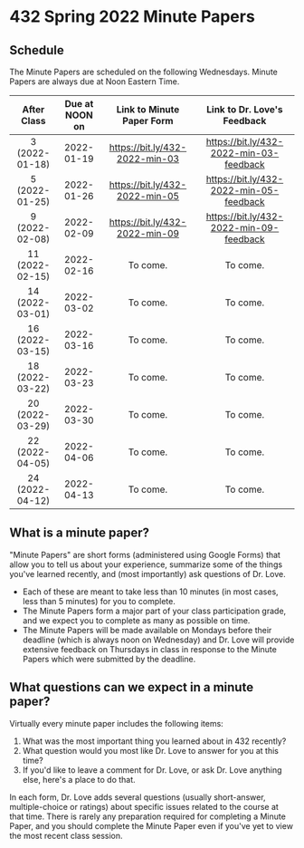 # 432 Spring 2022 Minute Papers 

## Schedule

The Minute Papers are scheduled on the following Wednesdays. Minute Papers are always due at Noon Eastern Time.

After Class | Due at NOON on | Link to Minute Paper Form | Link to Dr. Love's Feedback
:-----------: | :-----: | :------: | :--------:
3 (2022-01-18) | 2022-01-19 | https://bit.ly/432-2022-min-03 | https://bit.ly/432-2022-min-03-feedback
5 (2022-01-25) | 2022-01-26 | https://bit.ly/432-2022-min-05 | https://bit.ly/432-2022-min-05-feedback
9 (2022-02-08) | 2022-02-09 | https://bit.ly/432-2022-min-09 | https://bit.ly/432-2022-min-09-feedback
11 (2022-02-15) | 2022-02-16 | To come. | To come.
14 (2022-03-01) | 2022-03-02 | To come. | To come.
16 (2022-03-15) | 2022-03-16 | To come. | To come.
18 (2022-03-22) | 2022-03-23 | To come. | To come.
20 (2022-03-29) | 2022-03-30 | To come. | To come.
22 (2022-04-05) | 2022-04-06 | To come. | To come.
24 (2022-04-12) | 2022-04-13 | To come. | To come.

## What is a minute paper?

"Minute Papers" are short forms (administered using Google Forms) that allow you to tell us about your experience, summarize some of the things you've learned recently, and (most importantly) ask questions of Dr. Love. 

- Each of these are meant to take less than 10 minutes (in most cases, less than 5 minutes) for you to complete. 
- The Minute Papers form a major part of your class participation grade, and we expect you to complete as many as possible on time. 
- The Minute Papers will be made available on Mondays before their deadline (which is always noon on Wednesday) and Dr. Love will provide extensive feedback on Thursdays in class in response to the Minute Papers which were submitted by the deadline.

## What questions can we expect in a minute paper?

Virtually every minute paper includes the following items:

1. What was the most important thing you learned about in 432 recently?
2. What question would you most like Dr. Love to answer for you at this time?
3. If you'd like to leave a comment for Dr. Love, or ask Dr. Love anything else, here's a place to do that.

In each form, Dr. Love adds several questions (usually short-answer, multiple-choice or ratings) about specific issues related to the course at that time. There is rarely any preparation required for completing a Minute Paper, and you should complete the Minute Paper even if you've yet to view the most recent class session.


